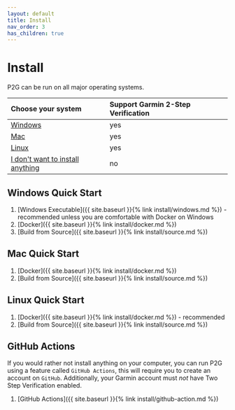 ```yaml
---
layout: default
title: Install
nav_order: 3
has_children: true
---
```


# Install

P2G can be run on all major operating systems.

| Choose your system | Support Garmin 2-Step Verification |
|:-------------------|:-----------------------------------|
| [Windows](#windows-quick-start) | yes |
| [Mac](#mac-quick-start) | yes |
| [Linux](#linux-quick-start) | yes |
| [I don't want to install anything](#github-actions)| no |

## Windows Quick Start

1. [Windows Executable]({{ site.baseurl }}{% link install/windows.md %}) - recommended unless you are comfortable with Docker on Windows
1. [Docker]({{ site.baseurl }}{% link install/docker.md %})
1. [Build from Source]({{ site.baseurl }}{% link install/source.md %})

## Mac Quick Start

1. [Docker]({{ site.baseurl }}{% link install/docker.md %})
1. [Build from Source]({{ site.baseurl }}{% link install/source.md %})

## Linux Quick Start

1. [Docker]({{ site.baseurl }}{% link install/docker.md %}) - recommended
1. [Build from Source]({{ site.baseurl }}{% link install/source.md %})

## GitHub Actions

If you would rather not install anything on your computer, you can run P2G using a feature called `GitHub Actions`, this will require you to create an account on `GitHub`.  Additionally, your Garmin account must *not* have Two Step Verification enabled.

1. [GitHub Actions]({{ site.baseurl }}{% link install/github-action.md %})
